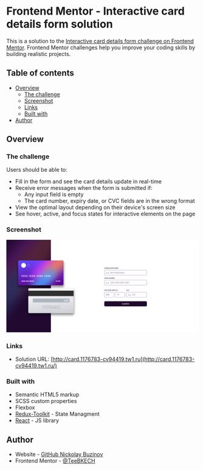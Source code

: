 # Frontend Mentor - Interactive card details form solution

This is a solution to the [Interactive card details form challenge on Frontend Mentor](https://www.frontendmentor.io/challenges/interactive-card-details-form-XpS8cKZDWw). Frontend Mentor challenges help you improve your coding skills by building realistic projects.

## Table of contents

- [Overview](#overview)
  - [The challenge](#the-challenge)
  - [Screenshot](#screenshot)
  - [Links](#links)
  - [Built with](#built-with)
- [Author](#author)

## Overview

### The challenge

Users should be able to:

- Fill in the form and see the card details update in real-time
- Receive error messages when the form is submitted if:
  - Any input field is empty
  - The card number, expiry date, or CVC fields are in the wrong format
- View the optimal layout depending on their device's screen size
- See hover, active, and focus states for interactive elements on the page

### Screenshot

![](./src/assets/img/screenshot.png)

### Links

- Solution URL: [http://card.1176783-cv94419.tw1.ru](http://card.1176783-cv94419.tw1.ru/)

### Built with

- Semantic HTML5 markup
- SCSS custom properties
- Flexbox
- [Redux-Toolkit](https://redux-toolkit.js.org/) - State Managment
- [React](https://reactjs.org/) - JS library

## Author

- Website - [GitHub Nickolay Buzinov](https://github.com/TeeBKECH)
- Frontend Mentor - [@TeeBKECH](https://www.frontendmentor.io/profile/TeeBKECH)
